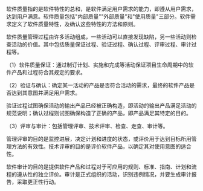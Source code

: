 
软件质量指的是软件特性的总和，是软件满足用户需求的能力，即遵从用户需求，达到用户满意。软件质量包括"内部质量""外部质量"和"使用质量"三部分。软件需求定义了软件质量特性，及确认这些特性的方法和原则。

软件质量管理过程由许多活动组成，一些活动可以直接发现缺陷，另一些活动则检查活动的价值。其中包括质量保证过程、验证过程、确认过程、评审过程、审计过程等。

（1）软件质量保证：通过制订计划、实施和完成等活动保证项目生命周期中的软件产品和过程符合其规定的要求。

（2）验证与确认：确定某一活动的产品是否符合活动的需求，最终的软件产品是否达到其意图并满足用户需求。

验证过程试图确保活动的输出产品已经被正确构造，即活动的输出产品满足活动的规范说明；确认过程则试图确保构造了正确的产品，即产品满足其特定的目的。

（3）评审与审计：包括管理评审、技术评审、检查、走查、审计等。

管理评审的目的是监控进展，决定计划和进度的状态，或评价用于达到目标所用管理方法的有效性。技术评审的目的是评价软件产品，以确定其对使用意图的适合性。

软件审计的目的是提供软件产品和过程对于可应用的规则、标准、指南、计划和流程的遵从性的独立评价。审计是正式组织的活动，识别违例情况，并要生成审计报告，采取更正性行动。

